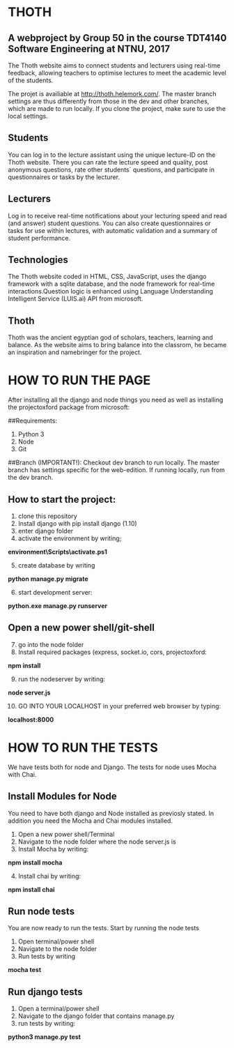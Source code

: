 # THOTH

## A webproject by  Group 50 in the course TDT4140 Software Engineering at NTNU, 2017
The Thoth website aims to connect students and lecturers using real-time feedback,
allowing teachers to optimise lectures to meet the academic level of the students.

The projet is availiable at http://thoth.helemork.com/. 
The master branch settings are thus differently from those
in the dev and other branches, which are made to run locally. If you clone the project, make sure to use the local settings.

## Students
You can log in to the lecture assistant using the unique lecture-ID on the
Thoth website. There you can rate the lecture speed and quality,
post anonymous questions, rate other students´ questions,
and participate in questionnaires or tasks by the lecturer.

## Lecturers 
Log in to receive real-time notifications about your lecturing speed and
read (and answer) student questions. You can also create questionnaires
or tasks for use within lectures, with automatic validation and a
summary of student performance.
    
## Technologies
The Thoth website coded in HTML, CSS, JavaScript, uses the django framework with a sqlite database, and the node framework for real-time interactions.Question logic is enhanced using Language Understanding Intelligent Service (LUIS.ai) API from microsoft.  

## Thoth
Thoth was the ancient egyptian god of scholars, teachers, learning and balance.
As the website aims to bring balance into the classrom, he became an inspiration and
namebringer for the project.


# HOW TO RUN THE PAGE
After installing all the django and node things you need as well as installing the projectoxford package from microsoft:

##Requirements:
1) Python 3
2) Node
3) Git 

##Branch (IMPORTANT!):
Checkout dev branch to run locally. The master branch has settings specific for the web-edition. If running locally, run from the dev branch.

## How to start the project:
1) clone this repository
2) Install django with pip install django (1.10)
3) enter django folder
4) activate the environment by writing;

**environment\Scripts\activate.ps1**

5) create database by writing 

**python manage.py migrate**

6) start development server: 

**python.exe manage.py runserver**

## Open a new power shell/git-shell
7) go into the node folder
8) Install required packages (express, socket.io, cors, projectoxford: 

**npm install <package>**

9) run the nodeserver by writing:

**node server.js**

10) GO INTO YOUR LOCALHOST in your preferred web browser by typing:

**localhost:8000**

# HOW TO RUN THE TESTS
We have tests both for node and Django. The tests for node uses Mocha with Chai. 

## Install Modules for Node
You need to have both django and Node installed as previosly stated. In addition you need the Mocha and Chai modules installed. 
1) Open a new power shell/Terminal
2) Navigate to the node folder where the node server.js is
3) Install Mocha by writing:

**npm install mocha**

4) Install chai by writing:

**npm install chai**

## Run node tests
You are now ready to run the tests. Start by running the node tests
1) Open terminal/power shell
2) Navigate to the node folder
3) Run tests by writing

**mocha test**

## Run django tests
1) Open a terminal/power shell
2) Navigate to the django folder that contains manage.py
3) run tests by writing:

**python3 manage.py test**
